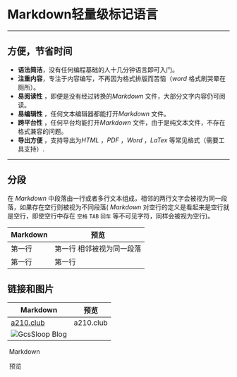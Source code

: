 # Markdown轻量级标记语言 

-----------------------------------------------------------------------------------------------------------------------------------------------

## 方便，节省时间 

- **语法简洁**，没有任何编程基础的人十几分钟语言即可入门。
- **注重内容**，专注于内容编写，不再因为格式排版而苦恼（*word* 格式刷哭晕在厕所）。
- **易阅读性** ，即便是没有经过转换的*Markdown* 文件，大部分文字内容仍可阅读。
- **易编辑性** ，任何文本编辑器都能打开*Markdown* 文件。
- **跨平台性** ，任何平台均能打开*Markdown* 文件，由于是纯文本文件，不存在格式兼容的问题。
- **导出方便** ，支持导出为*HTML* ，*PDF* ，*Word* ，*LaTex* 等常见格式（需要工具支持）.

-----------------------------------------------------------------------------------------------------------------------------------------------

## 分段

 在 *Markdown*  中段落由一行或者多行文本组成，相邻的两行文字会被视为同一段落，如果存在空行则被视为不同段落( *Markdown*  对空行的定义是看起来是空行就是空行，即使空行中存在 `空格` `TAB` `回车` 等不可见字符，同样会被视为空行)。

| **Markdown** | **预览**        |
| ------------ | ------------- |
| 第一行          | 第一行 相邻被视为同一段落 |
| 第一行          | 第一行           |



## 链接和图片

| **Markdown**                             | **预览**    |
| ---------------------------------------- | --------- |
| [a210.club](http://a210.club)            | a210.club |
| ![GcsSloop Blog](http://www.gcssloop.com/assets/siteinfo/friends/gcssloop.jpg) |           |



<tr>

​	<th>Markdown</th>

​	<th>预览</th>

</tr>

